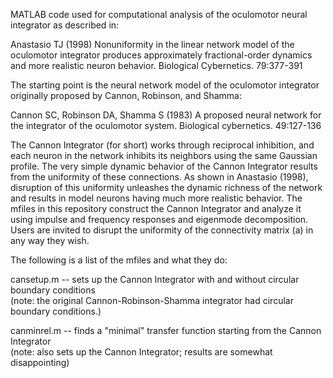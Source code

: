 MATLAB code used for computational analysis of the oculomotor neural integrator as described in:  

Anastasio TJ (1998) Nonuniformity in the linear network model of the oculomotor integrator produces approximately fractional-order dynamics and more realistic neuron behavior. Biological Cybernetics. 79:377-391  

The starting point is the neural network model of the oculomotor integrator originally proposed by Cannon, Robinson, and Shamma:  

Cannon SC, Robinson DA, Shamma S (1983) A proposed neural network for the integrator of the oculomotor system. Biological cybernetics. 49:127-136

The Cannon Integrator (for short) works through reciprocal inhibition, and each neuron in the network inhibits its neighbors using the same Gaussian profile. The very simple dynamic behavior of the Cannon Integrator results from the uniformity of these connections. As shown in Anastasio (1998), disruption of this uniformity unleashes the dynamic richness of the network and results in model neurons having much more realistic behavior. The mfiles in this repository construct the Cannon Integrator and analyze it using impulse and frequency responses and eigenmode decomposition. Users are invited to disrupt the uniformity of the connectivity matrix (a) in any way they wish.  

The following is a list of the mfiles and what they do:  

cansetup.m -- sets up the Cannon Integrator with and without circular boundary conditions  
(note: the original Cannon-Robinson-Shamma integrator had circular boundary conditions.)  

canminrel.m -- finds a "minimal" transfer function starting from the Cannon Integrator  
(note: also sets up the Cannon Integrator; results are somewhat disappointing)  





